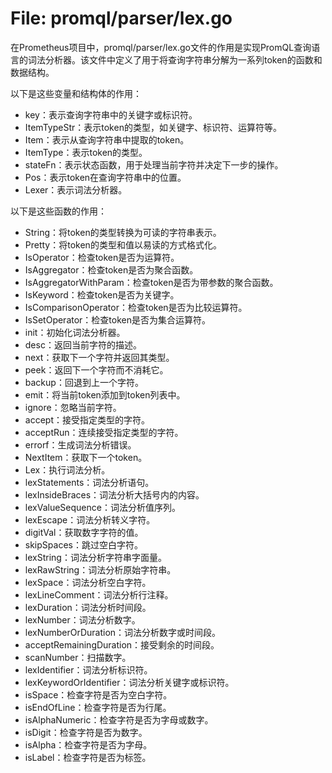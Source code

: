 # File: promql/parser/lex.go

在Prometheus项目中，promql/parser/lex.go文件的作用是实现PromQL查询语言的词法分析器。该文件中定义了用于将查询字符串分解为一系列token的函数和数据结构。

以下是这些变量和结构体的作用：

- key：表示查询字符串中的关键字或标识符。
- ItemTypeStr：表示token的类型，如关键字、标识符、运算符等。
- Item：表示从查询字符串中提取的token。
- ItemType：表示token的类型。
- stateFn：表示状态函数，用于处理当前字符并决定下一步的操作。
- Pos：表示token在查询字符串中的位置。
- Lexer：表示词法分析器。

以下是这些函数的作用：

- String：将token的类型转换为可读的字符串表示。
- Pretty：将token的类型和值以易读的方式格式化。
- IsOperator：检查token是否为运算符。
- IsAggregator：检查token是否为聚合函数。
- IsAggregatorWithParam：检查token是否为带参数的聚合函数。
- IsKeyword：检查token是否为关键字。
- IsComparisonOperator：检查token是否为比较运算符。
- IsSetOperator：检查token是否为集合运算符。
- init：初始化词法分析器。
- desc：返回当前字符的描述。
- next：获取下一个字符并返回其类型。
- peek：返回下一个字符而不消耗它。
- backup：回退到上一个字符。
- emit：将当前token添加到token列表中。
- ignore：忽略当前字符。
- accept：接受指定类型的字符。
- acceptRun：连续接受指定类型的字符。
- errorf：生成词法分析错误。
- NextItem：获取下一个token。
- Lex：执行词法分析。
- lexStatements：词法分析语句。
- lexInsideBraces：词法分析大括号内的内容。
- lexValueSequence：词法分析值序列。
- lexEscape：词法分析转义字符。
- digitVal：获取数字字符的值。
- skipSpaces：跳过空白字符。
- lexString：词法分析字符串字面量。
- lexRawString：词法分析原始字符串。
- lexSpace：词法分析空白字符。
- lexLineComment：词法分析行注释。
- lexDuration：词法分析时间段。
- lexNumber：词法分析数字。
- lexNumberOrDuration：词法分析数字或时间段。
- acceptRemainingDuration：接受剩余的时间段。
- scanNumber：扫描数字。
- lexIdentifier：词法分析标识符。
- lexKeywordOrIdentifier：词法分析关键字或标识符。
- isSpace：检查字符是否为空白字符。
- isEndOfLine：检查字符是否为行尾。
- isAlphaNumeric：检查字符是否为字母或数字。
- isDigit：检查字符是否为数字。
- isAlpha：检查字符是否为字母。
- isLabel：检查字符是否为标签。

